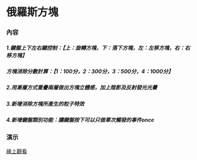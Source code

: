 # 俄羅斯方塊
### 內容
##### 1.鍵盤上下左右鍵控制：【上：旋轉方塊，下：落下方塊，左：左移方塊，右：右移方塊】
#####   方塊消除分數計算：【1：100分，2：300分，3：500分，4：1000分】
##### 2.用漸層方式重疊兩層做出方塊立體感，加上陰影及反射發光光暈
##### 3.新增消除方塊所產生的粒子特效
##### 4.新增鍵盤類別功能：讓鍵盤按下可以只做單次觸發的事件once
### 演示
[線上觀看](https://virtools.github.io/tetris/)
